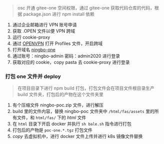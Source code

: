 > osc 开通 gitee-one 空间权限，通过 gitee-one 获取代码仓库的代码，根据 package.json 进行 npm install 依赖

1. 通过企业邮箱进行 VPN 账号申请
2. 获取 .OPEN 文件以便 VPN 跨域
3. 运行 cookie-proxy
4. 通过 [OPENVPN](https://openvpn.net/) 打开 Profiles 文件，开启跨域
5. 打开域名 [ningbo-one](http://ningbo.bank.dev.gitee.work/login)
7. 通过账号：ningbo-admin  密码：admin2020 进行登录
8. 获取对应的 cookie，copy pasta 去 cookie-proxy 进行登录

### 打包 one 文件并 deploy

> 在项目目录下进行 npm build 打包，打包文件会在项目文件根目录生产 build 文件夹，打包后的产物在这个文件夹里

1. 有个压缩文件 ningbo-poc.zip 文件，进行解压
2. build 里的文件内容，替换 ningbo-poc 文件夹中 `/html/fas/assets` 里的所有文件，和 `html/fas/` 下的 *html* 文件
3. 在 `html` 目录下开启 docker 并执行 `sh bale.sh` 指令进行打包
4. 打包后的产物是 `poc-one.*.tgz` 打包文件
5. *copy* 去虚拟机中，进行 docker 文件上传并进行 k8s 镜像文件替换



